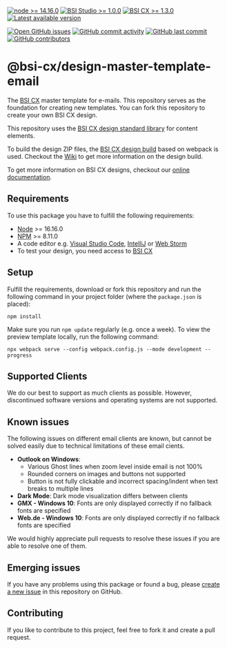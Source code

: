 [![node >= 14.16.0](https://img.shields.io/badge/node-%3E%3D14.16.0-brightgreen)](https://nodejs.org/)
[![BSI Studio >= 1.0.0](https://img.shields.io/badge/BSI%20Studio-%3E%3D1.0.0-brightgreen)](https://www.bsi-software.com/cx)
[![BSI CX >= 1.3.0](https://img.shields.io/badge/BSI%20CX-%3E%3D1.3.0-brightgreen)](https://www.bsi-software.com/cx)
[![Latest available version](https://img.shields.io/github/v/tag/bsi-software/bsi-cx-design-master-template-email?label=npm)](https://github.com/bsi-software/bsi-cx-design-master-template-email/releases)

[![Open GitHub issues](https://img.shields.io/github/issues/bsi-software/bsi-cx-design-master-template-email)](https://github.com/bsi-software/bsi-cx-design-master-template-email/issues)
[![GitHub commit activity](https://img.shields.io/github/commit-activity/w/bsi-software/bsi-cx-design-master-template-email)](https://github.com/bsi-software/bsi-cx-design-master-template-email/commits)
[![GitHub last commit](https://img.shields.io/github/last-commit/bsi-software/bsi-cx-design-master-template-email)](https://github.com/bsi-software/bsi-cx-design-master-template-email/commits)
[![GitHub contributors](https://img.shields.io/github/contributors/bsi-software/bsi-cx-design-master-template-email)](https://github.com/bsi-software/bsi-cx-design-master-template-email/graphs/contributors)


# @bsi-cx/design-master-template-email

The [BSI CX](https://www.bsi-software.com/en/cx) master template for e-mails. This repository serves as the foundation for creating new templates. You can fork this repository to create your own BSI CX design. 

This repository uses the [BSI CX design standard library](https://github.com/bsi-software/bsi-cx-design-standard-library-email) for content elements.

To build the design ZIP files, the [BSI CX design build](https://github.com/bsi-software/bsi-cx-design-build) based on webpack is used. Checkout
the [Wiki](https://github.com/bsi-software/bsi-cx-design-build/wiki) to get more information on the design build. 

To get more information on BSI CX designs, checkout our [online documentation](https://bsi-software.github.io/bsi-cx-docs/).

## Requirements

To use this package you have to fulfill the following requirements:

* [Node](https://nodejs.org/) >= 16.16.0
* [NPM](https://nodejs.org/) >= 8.11.0
* A code editor e.g. [Visual Studio Code](https://code.visualstudio.com/), [IntelliJ](https://www.jetbrains.com/idea/)
  or [Web Storm](https://www.jetbrains.com/webstorm/)
* To test your design, you need access to [BSI CX](https://www.bsi-software.com/cx)

## Setup

Fulfill the requirements, download or fork this repository and run the following command in your project folder (where the `package.json` is placed):

````shell script
npm install
````

Make sure you run `npm update` regularly (e.g. once a week).
To view the preview template locally, run the following command:

````shell script
npx webpack serve --config webpack.config.js --mode development --progress
````

## Supported Clients
We do our best to support as much clients as possible. However, discontinued software versions and operating systems are not supported.

## Known issues
The following issues on different email clients are known, but cannot be solved easily due to technical limitations of these email cients.

* __Outlook on Windows__: 
  * Various Ghost lines when zoom level inside email is not 100%
  * Rounded corners on images and buttons not supported
  * Button is not fully clickable and incorrect spacing/indent when text breaks to multiple lines
* __Dark Mode__: Dark mode visualization differs between clients
* __GMX - Windows 10__: Fonts are only displayed correctly if no fallback fonts are specified
* __Web.de - Windows 10__: Fonts are only displayed correctly if no fallback fonts are specified

We would highly appreciate pull requests to resolve these issues if you are able to resolve one of them.

## Emerging issues

If you have any problems using this package or found a bug,
please [create a new issue](https://github.com/bsi-software/bsi-cx-design-master-template-email/issues) in this repository on GitHub.


## Contributing

If you like to contribute to this project, feel free to fork it and create a pull request.